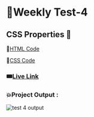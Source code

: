 # 🎯Weekly Test-4 
## CSS Properties 🎨

📌[HTML Code](./index.html)

📌[CSS Code](./style.css)

### 🎟️[Live Link](https://abhinandan411.github.io/Fs-18-Weekly-Test/Test-4/index.html) 


### 💥Project Output :  

![test 4 output](https://github.com/Abhinandan411/Fs-18-Weekly-Test/assets/131553633/bb533f87-5093-425d-b62a-c40a3d351df5)
